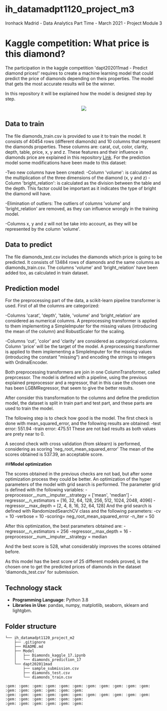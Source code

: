 # ih_datamadpt1120_project_m3
Ironhack Madrid - Data Analytics Part Time - March 2021 - Project Module 3


# **Kaggle competition: What price is this diamond?**

The participation in the kaggle competition 'dapt202011mad - Predict diamond prices!' requires to create a machine learning model that could predict the price of diamonds depending on theis properties. The model that gets the most accurate results will be the winner.

In this repository it will be explained how the model is designed step by step.

<p align="center"><img src="https://www.mtievents.com/wp-content/uploads/2019/04/competition-in-the-workplace-illustration.jpg"></p>

## **Data to train** 

The file diamonds_train.csv is provided to use it to train the model. It consists of 40454 rows (different diamonds) and 10 columns that represent the diamonds properties. These columns are: carat, cut, color, clarity, depth, table, price, x, y and z. These features and their influence in diamonds price are explained in this repository [Link](https://github.com/VickyViana/ih_datamadpt1120_project_m2). 
For the prediction model some modifications have been made to this dataset:

-Two new columns have been created:
	-Column 'volume': is calculated as the multiplication of the three dimensions of the diamond (x, y and z)
	-Column 'bright_relation': is calculated as the division between the table and the depth. This factor could be important as it indicates the type of bright the diamond will have.

-Elimination of outliers: The outliers of columns 'volume' and 'bright_relation' are removed, as they can influence wrongly in the training model.

-Columns x, y and z will not be take into account, as they will be represented by the column 'volume'.


## **Data to predict** 

The file diamonds_test.csv includes the diamonds which price is going to be predicted. It consists of 13484 rows of diamonds and the same columns as diamonds_train.csv. The columns 'volume' and 'bright_relation' have been added too, as calculated in train dataset.


## **Prediction model** 

For the preprocessing part of the data, a scikit-learn pipeline transformer is used.
First of all the columns are categorized: 

-Columns 'carat', 'depth', 'table, 'volume' and 'bright_relation' are considered as numerical columns. A preprocessing transformer is applied to them implementing a SimpleImputer for the missing values (introducing the mean of the column) and RobustScaler for the scaling.

-Columns 'cut', 'color' and 'clarity' are considered as categorical columns. Column 'price' will be the target of the model. A preprocessing transformer is applied to them implementing a SimpleImputer for the missing values (introducing the constant "missing") and encoding the strings to integers with OrdinalEncoder.

Both preprocessing transformers are join in one ColumnTransformer, called preprcessor.
The model is defined with a pipeline, using the previous explained preprocessor and a regressor, that in this case the chosen one has been LGBMRegressor, that seem to give the better results.

After consider this transformation to the columns and define the prediction model, the dataset is split in train part and test part, and these parts are used to train the model. 

The following step is to check how good is the model. The first check is done with mean_squared_error, and the following results are obtained:
-test error: 551.94
-train error: 475.51
These are not bad results as both values are prety near to 0.

A second check with cross validation (from sklearn) is performed, considering as scoring 'neg_root_mean_squared_error' The mean of the scores obtained is 537.39, an acceptable score.

##**Model optimization**

The scores obtained in the previous checks are not bad, but after some optimization process they could be better. An optimization of the hyper parameters of the model with grid search is performed. The parameter grid is defined with the following variables:
-preprocessor__num__imputer__strategy = ['mean', 'median']
-regressor__n_estimators = [16, 32, 64, 128, 256, 512, 1024, 2048, 4096]
-regressor__max_depth = [2, 4, 8, 16, 32, 64, 128]
And the grid search is defined with RandomizedSearchCV class and the following parameters:
-cv = 10
-verbose = 10
-scoring= neg_root_mean_squared_error
-n_iter = 50

After this optimization, the best parameters obtained are:
-regressor__n_estimators = 256
-regressor__max_depth = 16
-preprocessor__num__imputer__strategy = median

And the best score is 528, what considerably improves the scores obtained before.

As this model has the best score of 25 different models proved, is the chosen one to get the predicted prices of diamonds in the dataset 'diamonds_test.csv' for submission.


## **Technology stack**

- **Programming Language**: Python 3.8
- **Libraries in Use**: pandas, numpy, matplotlib, seaborn, sklearn and lightgbm.



## **Folder structure**
```
└── ih_datamadpt1120_project_m2
    ├── .gitignore
    ├── README.md
    ├── Model
    │   ├── Diamonds_kaggle_17.ipynb
    │   └── diamonds_prediction_17
    └── dapt202011mad
        ├── sample_submission.csv
        ├── diamonds_test.csv
        └── diamonds_train.csv

:gem: :gem: :gem: :gem: :gem: :gem: :gem: :gem: :gem: :gem: :gem: :gem: :gem: :gem: :gem: :gem: :gem: 
:gem: :gem: :gem: :gem: :gem: :gem: :gem: :gem: :gem: :gem: :gem: :gem: :gem: :gem: :gem: :gem: :gem:
:gem: :gem: :gem: :gem: :gem: :gem:


